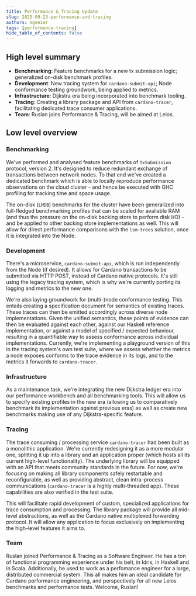 ```yaml
---
title: Performance & Tracing Update
slug: 2025-09-23-performance-and-tracing
authors: mgmeier
tags: [performance-tracing]
hide_table_of_contents: false
---
```


## High level summary

* **Benchmarking**: Feature benchmarks for a new tx submission logic; generalized on-disk benchmark profiles.
* **Development**: New tracing system for `cardano-submit-api`; Node conformance testing groundwork, being applied to metrics.
* **Infrastructure**: Dijkstra era being incorporated into benchmark tooling.
* **Tracing**: Creating a library package and API from `cardano-tracer`, facilitating dedicated trace consumer applications.
* **Team**: Ruslan joins Performance & Tracing, will be aimed at Leios.

## Low level overview


### Benchmarking

We've performed and analysed feature benchmarks of `TxSubmission` protocol, version 2. It's designed to reduce redundant exchange of transactions between network nodes. To that end we've created a dedicated benchmark
which is able to locally reproduce performance observations on the cloud cluster - and hence be executed with GHC profiling for tracking time and space usage.  

The on-disk (`LMDB`) benchmarks for the cluster have been generalized into full-fledged benchmarking profiles that can be scaled for available RAM (and thus the pressure on the on-disk backing store to perform disk I/O) - and be applied
to other backing store implementations as well. This will allow for direct performance comparisons with the `lsm-trees` solution, once it is integrated into the Node.


### Development

There's a microservice, `cardano-submit-api`, which is run independently from the Node (if desired). It allows for Cardano transactions to be submitted via HTTP POST, instead of Cardano native protocols. It's still using
the legacy tracing system, which is why we're currently porting its logging and metrics to the new one.  

We're also laying groundwork for (multi-)node conformance testing. This entails creating a specification document for semantics of existing traces. These traces can then be emitted accordingly across diverse node implementations. Given the unified semantics,
these points of evidence can then be evaluated against each other, against our Haskell reference implementation, or against a model of specified / expected behaviour, resulting in a quantifiable way to assess conformance across individual implementations.
Currently, we're implementing a playground version of this in the tracing system's own test suite, where we assess whether the metrics a node exposes conforms to the trace evidence in its logs, and to the metrics it forwards to `cardano-tracer`.

### Infrastructure

As a maintenance task, we're integrating the new Dijkstra ledger era into our performance workbench and all benchmarking tools. This will allow us to specify existing profiles in the new era (allowing us to comparatively benchmark its implementation against previous eras)
as well as create new benchmarks making use of any Dijkstra-specific feature.


### Tracing

The trace consuming / processing service `cardano-tracer` had been built as a monolithic application. We're currently redesigning it as a more modular one, splitting it up into a library and an application proper (which hosts all its current high-level functionality).
The underlying library will be equipped with an API that meets community standards in the future. For now, we're focusing on making all library components safely restartable and reconfigurable, as well as providing abstract, clean intra-process communications (`cardano-tracer` is a highly multi-threaded app). These capabilities are also verified in the test suite.  

This will facilitate rapid development of custom, specialized applications for trace consumption and processing: The library package will provide all mid-level abstractions, as well as the Cardano native multiplexed forwarding protocol. It will allow any application
to focus exclusively on implementing the high-level features it aims to.



### Team

Ruslan joined Performance & Tracing as a Software Engineer. He has a ton of functional programming experience under his belt, in Idris, in Haskell and in Scala. Additionally, he used to work as a perfomance engineer for a large, distributed commercial system. This all
makes him an ideal candidate for Cardano performance engineering, and perspectively for all new Leios benchmarks and performance tests. Welcome, Ruslan!


[Performance report for 10.5]: https://updates.cardano.intersectmbo.org/reports/2025-07-performance-10.5.0
[cardano-node PR#6295]: https://github.com/IntersectMBO/cardano-node/pull/6295
[cardano-node PR#6241]: https://github.com/IntersectMBO/cardano-node/pull/6241
[cardano-node PR#6283]: https://github.com/IntersectMBO/cardano-node/pull/6283
[cardano-node PR#6268]: https://github.com/IntersectMBO/cardano-node/pull/6268
